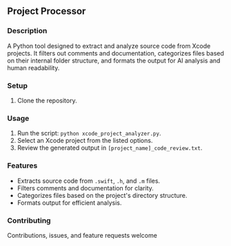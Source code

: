 ## Project Processor

### Description
A Python tool designed to extract and analyze source code from Xcode projects. It filters out comments and documentation, categorizes files based on their internal folder structure, and formats the output for AI analysis and human readability.

### Setup
1. Clone the repository.

### Usage
1. Run the script: `python xcode_project_analyzer.py`.
2. Select an Xcode project from the listed options.
3. Review the generated output in `[project_name]_code_review.txt`.

### Features
- Extracts source code from `.swift`, `.h`, and `.m` files.
- Filters comments and documentation for clarity.
- Categorizes files based on the project's directory structure.
- Formats output for efficient analysis.

### Contributing
Contributions, issues, and feature requests welcome
